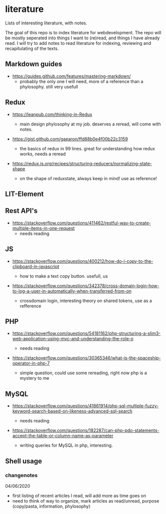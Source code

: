 # literature
Lists of interesting literature, with notes.


The goal of this repo is to index literature for webdevelopment.
The repo will be mostly seperated into things I want to (re)read, and things I have already read.
I will try to add notes to read literature for indexing, reviewing and recapitulating of the texts. 



## Markdown guides
* https://guides.github.com/features/mastering-markdown/ 
  - probably the only one I will need, more of a reference than a phylosophy. still very usefull
 
 
 
## Redux 
* https://leanpub.com/thinking-in-Redux 
  - main design phylosophy at my job. deserves a reread, will come with notes.
  
* https://gist.github.com/gaearon/ffd88b0e4f00b22c3159
  - the basics of redux in 99 lines. great for understanding how redux works, needs a reread
  
* https://redux.js.org/recipes/structuring-reducers/normalizing-state-shape
  - on the shape of reduxstate, always keep in mind! use as reference!
  
  
## LIT-Element

## Rest API's
* https://stackoverflow.com/questions/411462/restful-way-to-create-multiple-items-in-one-request
  - needs reading

## JS
* https://stackoverflow.com/questions/400212/how-do-i-copy-to-the-clipboard-in-javascript
  - how to make a text copy button. usefull, us
 
* https://stackoverflow.com/questions/342378/cross-domain-login-how-to-log-a-user-in-automatically-when-transferred-from-on
  - crossdomain login, interesting theory on shared tokens, use as a refference
  

## PHP
* https://stackoverflow.com/questions/54181162/php-structuring-a-slim3-web-application-using-mvc-and-understanding-the-role-o
  - needs reading
  
* https://stackoverflow.com/questions/30365346/what-is-the-spaceship-operator-in-php-7
  - simple question, could use some rereading, right now php is a mystery to me
  
 
## MySQL
* https://stackoverflow.com/questions/41861914/php-sql-multiple-fuzzy-keyword-search-based-on-likeness-advanced-sql-search
  - needs reading

* https://stackoverflow.com/questions/182287/can-php-pdo-statements-accept-the-table-or-column-name-as-parameter
  - writing queries for MySQL in php, interesting. 
  
## Shell usage
  
  
  
 ### changenotes
 
 04/06/2020
 * first listing  of recent articles I read, will add more as time goes on
 * need to think of way to organize, mark articles as read/unread, purpose (copy/pasta, information, phylosophy)
 
